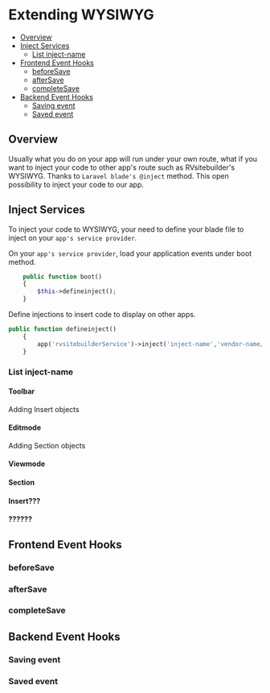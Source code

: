 # Extending WYSIWYG
- [Overview](#overview)
- [Inject Services](#inject-services)
  - [List inject-name](#list-inject-name)
- [Frontend Event Hooks](#frontend-event-hooks)
  - [beforeSave](#beforesave)
  - [afterSave](#aftersave)
  - [completeSave](#completesave)
- [Backend Event Hooks](#backend-event-hooks)
  - [Saving event](#saving-event)
  - [Saved event](#saved-event)

<a name="Overview"></a>

## Overview

Usually what you do on your app will run under your own route, what if you want to inject your code to other app's route such as RVsitebuilder's WYSIWYG. Thanks to `Laravel blade's @inject` method. This open possibility to inject your code to our app.

<a name="Inject-Services"></a>

## Inject Services


To inject your code to WYSIWYG, your need to define your blade file to inject on your `app's service provider`.

On your `app's service provider`, load your application events under boot method.

```php
    public function boot()
    {
        $this->defineinject();
    }
```
 Define injections to insert code to display on other apps.
```php
public function defineinject()
    {
        app('rvsitebuilderService')->inject('inject-name','vendor-name/package-name::your blade file');
    }
```

### List inject-name
#### Toolbar

Adding Insert objects

#### Editmode

Adding Section objects

<!-- TODO: @tanawat Backend Event Hooks -->

#### Viewmode

#### Section

#### Insert???

#### ??????

<a name="Frontend-Event-Hooks"></a>

## Frontend Event Hooks

<!-- TODO: @june Backend Event Hooks -->

### beforeSave

### afterSave

### completeSave

<a name="Backend-Event-Hooks"></a>

## Backend Event Hooks

<!-- TODO: @pram Backend Event Hooks -->

### Saving event

### Saved event

